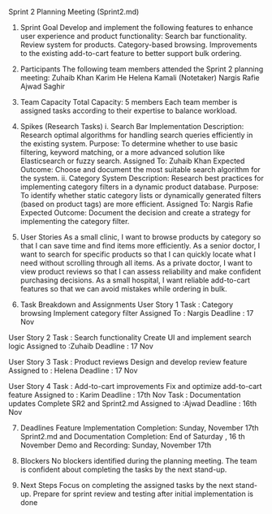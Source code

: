 Sprint 2 Planning Meeting (Sprint2.md)

1. Sprint Goal
   Develop and implement the following features to enhance user experience and product functionality:
   Search bar functionality.
   Review system for products.
   Category-based browsing.
   Improvements to the existing add-to-cart feature to better support bulk ordering.

2. Participants
   The following team members attended the Sprint 2 planning meeting:
   Zuhaib Khan
   Karim He
   Helena Kamali (Notetaker)
   Nargis Rafie
   Ajwad Saghir

3. Team Capacity
   Total Capacity: 5 members
   Each team member is assigned tasks according to their expertise to balance workload.

4. Spikes (Research Tasks)
   i. Search Bar Implementation
   Description: Research optimal algorithms for handling search queries efficiently in the existing system.
   Purpose: To determine whether to use basic filtering, keyword matching, or a more advanced solution like Elasticsearch
   or fuzzy search.
   Assigned To: Zuhaib Khan
   Expected Outcome: Choose and document the most suitable search algorithm for the system.
   ii. Category System
   Description: Research best practices for implementing category filters in a dynamic product database.
   Purpose: To identify whether static category lists or dynamically generated filters (based on product tags) are more
   efficient.
   Assigned To: Nargis Rafie
   Expected Outcome: Document the decision and create a strategy for implementing the category filter.

5. User Stories
   As a small clinic, I want to browse products by category so that I can save time and find items more efficiently.
   As a senior doctor, I want to search for specific products so that I can quickly locate what I need without scrolling through all items.
   As a private doctor, I want to view product reviews so that I can assess reliability and make confident purchasing decisions.
   As a small hospital, I want reliable add-to-cart features so that we can avoid mistakes while ordering in bulk.

6. Task Breakdown and Assignments
   User Story 1 Task : Category browsing Implement category filter Assigned To : Nargis
   Deadline : 17 Nov

User Story 2 Task : Search functionality
Create UI and implement search logic
Assigned to :Zuhaib
Deadline : 17 Nov

User Story 3 Task : Product reviews Design and develop review feature
Assigned to : Helena
Deadline : 17 Nov

User Story 4 Task : Add-to-cart improvements
Fix and optimize add-to-cart feature
Assigned to : Karim
Deadline : 17th Nov
Task : Documentation updates
Complete SR2 and Sprint2.md
Assigned to :Ajwad
Deadline : 16th Nov

7. Deadlines
   Feature Implementation Completion: Sunday, November 17th
   Sprint2.md and Documentation Completion: End of Saturday , 16 th November
   Demo and Recording: Sunday, November 17th

8. Blockers
   No blockers identified during the planning meeting. The team is confident about completing the tasks by the next stand-up.

9. Next Steps
   Focus on completing the assigned tasks by the next stand-up.
   Prepare for sprint review and testing after initial implementation is done
